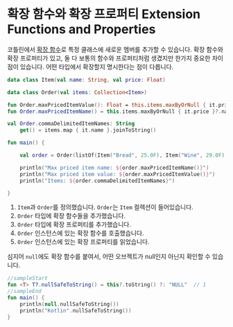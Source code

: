 # 확장 함수와 확장 프로퍼티 Extension Functions and Properties

코틀린에서 [확장 함수](https://kotlinlang.org/docs/reference/extensions.html)로 특정 클래스에 새로운 멤버를 추가할 수 있습니다. 확장 함수와 확장 프로퍼티가 있고, 둘 다 보통의 함수와 프로퍼티처럼 생겼지만 한가지 중요한 차이점이 있습니다. 어떤 타입에서 확장할지 명시한다는 점이 다릅니다.

```kotlin
data class Item(val name: String, val price: Float)                                         // 1

data class Order(val items: Collection<Item>)

fun Order.maxPricedItemValue(): Float = this.items.maxByOrNull { it.price }?.price ?: 0F    // 2
fun Order.maxPricedItemName() = this.items.maxByOrNull { it.price }?.name ?: "NO_PRODUCTS"

val Order.commaDelimitedItemNames: String                                                   // 3
    get() = items.map { it.name }.joinToString()

fun main() {

    val order = Order(listOf(Item("Bread", 25.0F), Item("Wine", 29.0F), Item("Water", 12.0F)))

    println("Max priced item name: ${order.maxPricedItemName()}")                           // 4
    println("Max priced item value: ${order.maxPricedItemValue()}")
    println("Items: ${order.commaDelimitedItemNames}")                                      // 5

}
```

1. `Item`과 `Order`를 정의했습니다. `Order`는 `Item` 컬렉션이 들어있습니다.
2. `Order` 타입에 확장 함수들을 추가했습니다.
3. `Order` 타입에 확장 프로퍼티를 추가했습니다.
4. `Order` 인스턴스에 있는 확장 함수를 호출했습니다.
5. `Order` 인스턴스에 있는 확장 프로퍼티를 읽었습니다.

심지어 `null`에도 확장 함수를 붙여서, 어떤 오브젝트가 null인지 아닌지 확인할 수 있습니다.

```kotlin
//sampleStart
fun <T> T?.nullSafeToString() = this?.toString() ?: "NULL"  // 1
//sampleEnd
fun main() {
    println(null.nullSafeToString())
    println("Kotlin".nullSafeToString())
}
```
